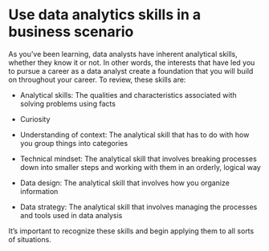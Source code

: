 # Use data analytics skills in a business scenario

As you’ve been learning, data analysts have inherent analytical skills, whether they know it or not. In other words, the interests that have led you to pursue a career as a data analyst create a foundation that you will build on throughout your career. To review, these skills are:

- Analytical skills: The qualities and characteristics associated with solving problems using facts
  
- Curiosity

- Understanding of context: The analytical skill that has to do with how you group things into categories

- Technical mindset: The analytical skill that involves breaking processes down into smaller steps and working with them in an orderly, logical way

- Data design: The analytical skill that involves how you organize information

- Data strategy: The analytical skill that involves managing the processes and tools used in data analysis

It’s important to recognize these skills and begin applying them to all sorts of situations.
